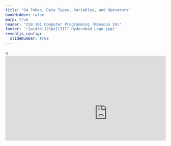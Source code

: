 ```yaml
---
title: "04 Token, Data Types, Variables, and Operators"
bookHidden: false
marp: true
header: 'CS0.101 Computer Programming (Monsoon 24)'
footer: '![width:125px](IIIT_Hyderabad_Logo.jpg)'
revealjs_config:
  slideNumber: true
---
```





<div style="max-width: 640px"><div style="position: relative; padding-bottom: 56.25%; height: 0; overflow: hidden;"><<iframe src="https://iiitaphyd-my.sharepoint.com/personal/rc-support_iiit_ac_in/_layouts/15/embed.aspx?UniqueId=c075b77a-69d7-408b-a61b-c31fafc77f17&embed=%7B%22ust%22%3Atrue%2C%22hv%22%3A%22CopyEmbedCode%22%7D&referrer=StreamWebApp&referrerScenario=EmbedDialog.Create" width="640" height="360" frameborder="0" scrolling="no" allowfullscreen title="Computer Programming _ SH-2 (09.35AM-10.30AM)-20240812_045946-Meeting Recording.mp4"></iframe></div></div>
